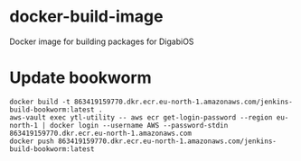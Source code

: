 # docker-build-image

Docker image for building packages for DigabiOS

# Update bookworm

```
docker build -t 863419159770.dkr.ecr.eu-north-1.amazonaws.com/jenkins-build-bookworm:latest .
aws-vault exec ytl-utility -- aws ecr get-login-password --region eu-north-1 | docker login --username AWS --password-stdin 863419159770.dkr.ecr.eu-north-1.amazonaws.com
docker push 863419159770.dkr.ecr.eu-north-1.amazonaws.com/jenkins-build-bookworm:latest
```
